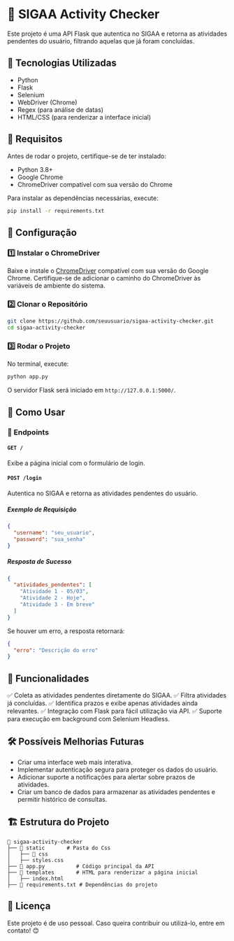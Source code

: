 # 📌 SIGAA Activity Checker

Este projeto é uma API Flask que autentica no SIGAA e retorna as atividades pendentes do usuário, filtrando aquelas que já foram concluídas.

## 🚀 Tecnologias Utilizadas
- Python
- Flask
- Selenium
- WebDriver (Chrome)
- Regex (para análise de datas)
- HTML/CSS (para renderizar a interface inicial)

## 📌 Requisitos
Antes de rodar o projeto, certifique-se de ter instalado:
- Python 3.8+
- Google Chrome
- ChromeDriver compatível com sua versão do Chrome

Para instalar as dependências necessárias, execute:
```bash
pip install -r requirements.txt
```

## 🔧 Configuração

### 1️⃣ Instalar o ChromeDriver
Baixe e instale o [ChromeDriver](https://chromedriver.chromium.org/downloads) compatível com sua versão do Google Chrome. Certifique-se de adicionar o caminho do ChromeDriver às variáveis de ambiente do sistema.

### 2️⃣ Clonar o Repositório
```bash
git clone https://github.com/seuusuario/sigaa-activity-checker.git
cd sigaa-activity-checker
```

### 3️⃣ Rodar o Projeto
No terminal, execute:
```bash
python app.py
```
O servidor Flask será iniciado em `http://127.0.0.1:5000/`.

## 🔑 Como Usar

### 📄 Endpoints

#### `GET /`
Exibe a página inicial com o formulário de login.

#### `POST /login`
Autentica no SIGAA e retorna as atividades pendentes do usuário.

##### Exemplo de Requisição
```json
{
  "username": "seu_usuario",
  "password": "sua_senha"
}
```

##### Resposta de Sucesso
```json
{
  "atividades_pendentes": [
    "Atividade 1 - 05/03",
    "Atividade 2 - Hoje",
    "Atividade 3 - Em breve"
  ]
}
```

Se houver um erro, a resposta retornará:
```json
{
  "erro": "Descrição do erro"
}
```

## 🎯 Funcionalidades
✅ Coleta as atividades pendentes diretamente do SIGAA.
✅ Filtra atividades já concluídas.
✅ Identifica prazos e exibe apenas atividades ainda relevantes.
✅ Integração com Flask para fácil utilização via API.
✅ Suporte para execução em background com Selenium Headless.

## 🛠 Possíveis Melhorias Futuras
- Criar uma interface web mais interativa.
- Implementar autenticação segura para proteger os dados do usuário.
- Adicionar suporte a notificações para alertar sobre prazos de atividades.
- Criar um banco de dados para armazenar as atividades pendentes e permitir histórico de consultas.

## 🏗 Estrutura do Projeto
```
📂 sigaa-activity-checker
├── 📂 static       # Pasta do Css
│   ├── 📂 css
│   ├── styles.css
├── 📄 app.py          # Código principal da API
├── 📂 templates       # HTML para renderizar a página inicial
│   ├── index.html
├── 📄 requirements.txt # Dependências do projeto
```

## 📜 Licença
Este projeto é de uso pessoal. Caso queira contribuir ou utilizá-lo, entre em contato! 😊

